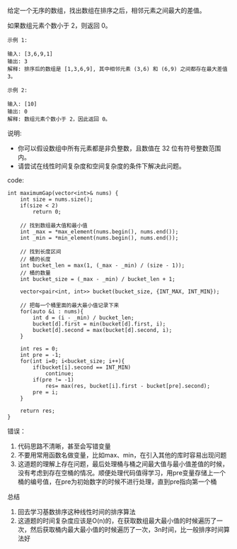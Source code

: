 给定一个无序的数组，找出数组在排序之后，相邻元素之间最大的差值。

如果数组元素个数小于 2，则返回 0。

    示例 1:

    输入: [3,6,9,1]
    输出: 3
    解释: 排序后的数组是 [1,3,6,9], 其中相邻元素 (3,6) 和 (6,9) 之间都存在最大差值 3。

    示例 2:

    输入: [10]
    输出: 0
    解释: 数组元素个数小于 2，因此返回 0。

说明:

- 你可以假设数组中所有元素都是非负整数，且数值在 32 位有符号整数范围内。
- 请尝试在线性时间复杂度和空间复杂度的条件下解决此问题。

code:

    int maximumGap(vector<int>& nums) {
        int size = nums.size();
        if(size < 2)
            return 0;
        
        // 找到数组最大值和最小值
        int _max = *max_element(nums.begin(), nums.end());
        int _min = *min_element(nums.begin(), nums.end());

        // 找到长度区间
        // 桶的长度
        int bucket_len = max(1, (_max - _min) / (size - 1));
        // 桶的数量
        int bucket_size = (_max - _min) / bucket_len + 1;

        vector<pair<int, int>> bucket(bucket_size, {INT_MAX, INT_MIN});

        // 把每一个桶里面的最大最小值记录下来
        for(auto &i : nums){
            int d = (i - _min) / bucket_len;
            bucket[d].first = min(bucket[d].first, i);
            bucket[d].second = max(bucket[d].second, i);
        }

        int res = 0;
        int pre = -1;
        for(int i=0; i<bucket_size; i++){
            if(bucket[i].second == INT_MIN)
                continue;
            if(pre != -1)
                res= max(res, bucket[i].first - bucket[pre].second);
            pre = i;
        }
        
        return res;
    }

错误：
1. 代码思路不清晰，甚至会写错变量
2. 不要用常用函数名做变量，比如max、min，在引入其他的库时容易出现问题
3. 这道题的理解上存在问题，最后处理桶与桶之间最大值与最小值差值的时候，没有考虑到存在空桶的情况。顺便处理代码值得学习，用pre变量存储上一个桶的编号值，在pre为初始数字的时候不进行处理，直到pre指向第一个桶

总结
1. 回去学习基数排序这种线性时间的排序算法
2. 这道题的时间复杂度应该是O(n)的，在获取数组最大最小值的时候遍历了一次，然后获取桶内最大最小值的时候遍历了一次，3n时间，比一般排序时间算法好